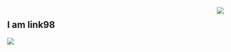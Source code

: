 <img align='right' src="https://github-readme-stats.vercel.app/api?username=lynxux&show_icons=true">
<h2>I am link98</h2>
<img align='left' src="https://github-readme-stats.vercel.app/api/top-langs/?username=lynxux&layout=compact">
